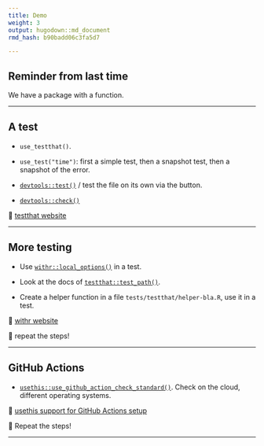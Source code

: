 ```yaml
---
title: Demo
weight: 3
output: hugodown::md_document
rmd_hash: b90badd06c3fa5d7

---
```


## Reminder from last time

We have a package with a function.

------------------------------------------------------------------------

## A test

-   `use_testthat()`.

-   `use_test("time")`: first a simple test, then a snapshot test, then a snapshot of the error.

-   [`devtools::test()`](https://devtools.r-lib.org/reference/test.html) / test the file on its own via the button.

-   [`devtools::check()`](https://devtools.r-lib.org/reference/check.html)

:eyes: [testthat website](https://testthat.r-lib.org/)

------------------------------------------------------------------------

## More testing

-   Use [`withr::local_options()`](https://withr.r-lib.org/reference/with_options.html) in a test.

-   Look at the docs of [`testthat::test_path()`](https://testthat.r-lib.org/reference/test_path.html).

-   Create a helper function in a file `tests/testthat/helper-bla.R`, use it in a test.

:eyes: [withr website](https://withr.r-lib.org/)

:toolbox: repeat the steps!

------------------------------------------------------------------------

## GitHub Actions

-   [`usethis::use_github_action_check_standard()`](https://usethis.r-lib.org/reference/use_github_actions.html). Check on the cloud, different operating systems.

:eyes: [usethis support for GitHub Actions setup](https://usethis.r-lib.org/reference/github_actions.html)

:toolbox: Repeat the steps!

------------------------------------------------------------------------

